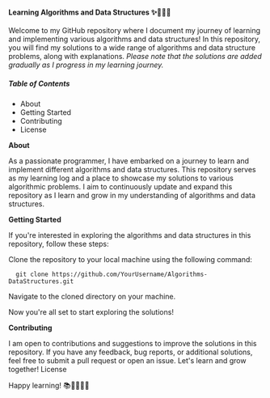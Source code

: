 #### Learning Algorithms and Data Structures ✨👩🏽‍💻

Welcome to my GitHub repository where I document my journey of learning and implementing various algorithms and data structures! In this repository, you will find my solutions to a wide range of algorithms and data structure problems, along with explanations.
_Please note that the solutions are added gradually as I progress in my learning journey._

##### Table of Contents

- About
- Getting Started
- Contributing
- License

**About**

As a passionate programmer, I have embarked on a journey to learn and implement different algorithms and data structures. This repository serves as my learning log and a place to showcase my solutions to various algorithmic problems. I aim to continuously update and expand this repository as I learn and grow in my understanding of algorithms and data structures.

**Getting Started**

If you're interested in exploring the algorithms and data structures in this repository, follow these steps:

Clone the repository to your local machine using the following command:

```
  git clone https://github.com/YourUsername/Algorithms-DataStructures.git
```

Navigate to the cloned directory on your machine.

Now you're all set to start exploring the solutions!

**Contributing**

I am open to contributions and suggestions to improve the solutions in this repository. If you have any feedback, bug reports, or additional solutions, feel free to submit a pull request or open an issue. Let's learn and grow together!
License

Happy learning! 📚👩🏽‍💻🚀
